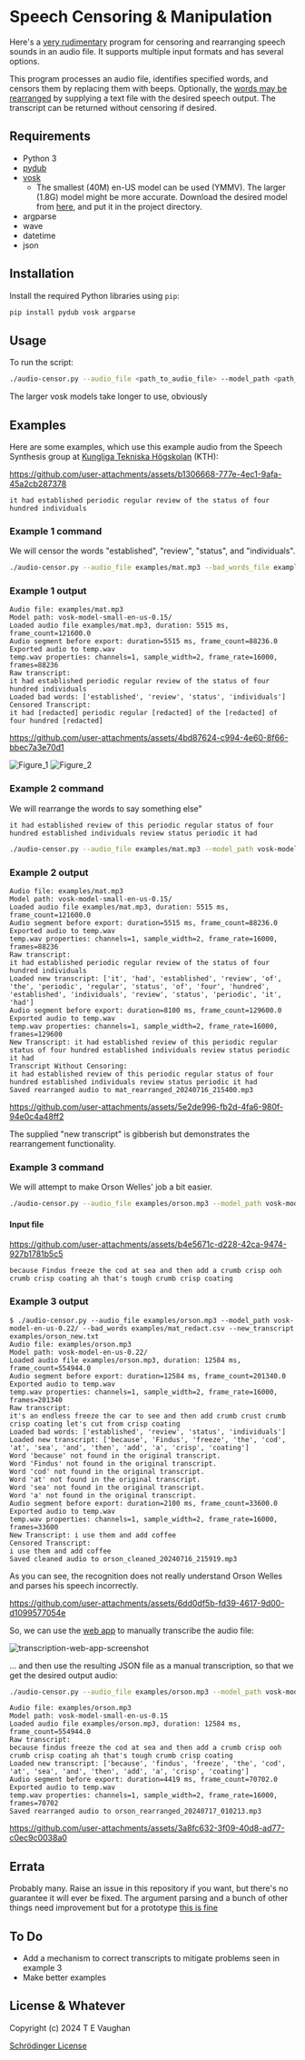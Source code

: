 # Speech Censoring & Manipulation

Here's a [very rudimentary](https://www.google.com/search?q=define:jank) program for censoring and rearranging speech sounds in an audio file.  It supports multiple input formats and has several options.

This program processes an audio file, identifies specified words, and censors them by replacing them with beeps. Optionally, the [words may be rearranged](https://youtu.be/LzoNAsXELBk?t=1369) by supplying a text file with the desired speech output. The transcript can be returned without censoring if desired.

## Requirements

- Python 3
- [pydub](https://pypi.org/project/pydub/)
- [vosk](https://alphacephei.com/vosk/)
    - The smallest (40M) en-US model can be used (YMMV). The larger (1.8G) model might be more accurate.  Download the desired model from [here](https://alphacephei.com/vosk/models), and put it in the project directory.
- argparse
- wave
- datetime
- json

## Installation

Install the required Python libraries using `pip`:

```sh
pip install pydub vosk argparse
```

## Usage

To run the script:

```sh
./audio-censor.py --audio_file <path_to_audio_file> --model_path <path_to_vosk_model> [OPTIONS]
```

The larger vosk models take longer to use, obviously

## Examples

Here are some examples, which use this example audio from the Speech Synthesis group at [Kungliga Tekniska Högskolan](https://www.speech.kth.se/) (KTH):

https://github.com/user-attachments/assets/b1306668-777e-4ec1-9afa-45a2cb287378

```text
it had established periodic regular review of the status of four hundred individuals
```

### Example 1 command

We will censor the words "established", "review", "status", and "individuals".

```sh
./audio-censor.py --audio_file examples/mat.mp3 --bad_words_file examples/mat_redact.csv --model_path vosk-model-small-en-us-0.15/ --output_format aiff
```

### Example 1 output

```text
Audio file: examples/mat.mp3
Model path: vosk-model-small-en-us-0.15/
Loaded audio file examples/mat.mp3, duration: 5515 ms, frame_count=121600.0
Audio segment before export: duration=5515 ms, frame_count=88236.0
Exported audio to temp.wav
temp.wav properties: channels=1, sample_width=2, frame_rate=16000, frames=88236
Raw transcript:
it had established periodic regular review of the status of four hundred individuals
Loaded bad words: ['established', 'review', 'status', 'individuals']
Censored Transcript:
it had [redacted] periodic regular [redacted] of the [redacted] of four hundred [redacted]
```

https://github.com/user-attachments/assets/4bd87624-c994-4e60-8f66-bbec7a3e70d1

![Figure_1](examples/Figure_1.png)
![Figure_2](examples/Figure_2.png)

### Example 2 command

We will rearrange the words to say something else"

```text
it had established review of this periodic regular status of four hundred established individuals review status periodic it had
```

```sh
./audio-censor.py --audio_file examples/mat.mp3 --model_path vosk-model-small-en-us-0.15/ --new_transcript examples/mat_new.txt --nocensor
```

### Example 2 output

```text
Audio file: examples/mat.mp3
Model path: vosk-model-small-en-us-0.15/
Loaded audio file examples/mat.mp3, duration: 5515 ms, frame_count=121600.0
Audio segment before export: duration=5515 ms, frame_count=88236.0
Exported audio to temp.wav
temp.wav properties: channels=1, sample_width=2, frame_rate=16000, frames=88236
Raw transcript:
it had established periodic regular review of the status of four hundred individuals
Loaded new transcript: ['it', 'had', 'established', 'review', 'of', 'the', 'periodic', 'regular', 'status', 'of', 'four', 'hundred', 'established', 'individuals', 'review', 'status', 'periodic', 'it', 'had']
Audio segment before export: duration=8100 ms, frame_count=129600.0
Exported audio to temp.wav
temp.wav properties: channels=1, sample_width=2, frame_rate=16000, frames=129600
New Transcript: it had established review of this periodic regular status of four hundred established individuals review status periodic it had
Transcript Without Censoring:
it had established review of this periodic regular status of four hundred established individuals review status periodic it had
Saved rearranged audio to mat_rearranged_20240716_215400.mp3
```

https://github.com/user-attachments/assets/5e2de996-fb2d-4fa6-980f-94e0c4a48ff2

The supplied "new transcript" is gibberish but demonstrates the rearrangement functionality.

### Example 3 command

We will attempt to make Orson Welles' job a bit easier.

```sh
./audio-censor.py --audio_file examples/orson.mp3 --model_path vosk-model-en-us-0.22/ --bad_words examples/mat_redact.csv --new_transcript examples/orson_new.txt
```

#### Input file

https://github.com/user-attachments/assets/b4e5671c-d228-42ca-9474-927b1781b5c5

```text
because Findus freeze the cod at sea and then add a crumb crisp ooh crumb crisp coating ah that's tough crumb crisp coating
```

### Example 3 output

```text
$ ./audio-censor.py --audio_file examples/orson.mp3 --model_path vosk-model-en-us-0.22/ --bad_words examples/mat_redact.csv --new_transcript examples/orson_new.txt
Audio file: examples/orson.mp3
Model path: vosk-model-en-us-0.22/
Loaded audio file examples/orson.mp3, duration: 12584 ms, frame_count=554944.0
Audio segment before export: duration=12584 ms, frame_count=201340.0
Exported audio to temp.wav
temp.wav properties: channels=1, sample_width=2, frame_rate=16000, frames=201340
Raw transcript:
it's an endless freeze the car to see and then add crumb crust crumb crisp coating let's cut from crisp coating
Loaded bad words: ['established', 'review', 'status', 'individuals']
Loaded new transcript: ['because', 'Findus', 'freeze', 'the', 'cod', 'at', 'sea', 'and', 'then', 'add', 'a', 'crisp', 'coating']
Word 'because' not found in the original transcript.
Word 'Findus' not found in the original transcript.
Word 'cod' not found in the original transcript.
Word 'at' not found in the original transcript.
Word 'sea' not found in the original transcript.
Word 'a' not found in the original transcript.
Audio segment before export: duration=2100 ms, frame_count=33600.0
Exported audio to temp.wav
temp.wav properties: channels=1, sample_width=2, frame_rate=16000, frames=33600
New Transcript: i use them and add coffee
Censored Transcript:
i use them and add coffee
Saved cleaned audio to orson_cleaned_20240716_215919.mp3
```

As you can see, the recognition does not really understand Orson Welles and parses his speech incorrectly.

https://github.com/user-attachments/assets/6dd0df5b-fd39-4617-9d00-d1099577054e

So, we can use the [web app](web_transcribe/index.html) to manually transcribe the audio file:

![transcription-web-app-screenshot](examples/transcription-web-app-screenshot.png)

... and then use the resulting JSON file as a manual transcription, so that we get the desired output audio:

```sh
./audio-censor.py --audio_file examples/orson.mp3 --model_path vosk-model-small-en-us-0.15 --new_transcript examples/orson_new.txt --nocensor --transcript_json_path examples/orson_transcript.json
```

```text
Audio file: examples/orson.mp3
Model path: vosk-model-small-en-us-0.15
Loaded audio file examples/orson.mp3, duration: 12584 ms, frame_count=554944.0
Raw transcript:
because findus freeze the cod at sea and then add a crumb crisp ooh crumb crisp coating ah that's tough crumb crisp coating
Loaded new transcript: ['because', 'findus', 'freeze', 'the', 'cod', 'at', 'sea', 'and', 'then', 'add', 'a', 'crisp', 'coating']
Audio segment before export: duration=4419 ms, frame_count=70702.0
Exported audio to temp.wav
temp.wav properties: channels=1, sample_width=2, frame_rate=16000, frames=70702
Saved rearranged audio to orson_rearranged_20240717_010213.mp3
```

https://github.com/user-attachments/assets/3a8fc632-3f09-40d8-ad77-c0ec9c0038a0

## Errata

Probably many. Raise an issue in this repository if you want, but there's no guarantee it will ever be fixed.
The argument parsing and a bunch of other things need improvement but for a prototype [this is fine](https://knowyourmeme.com/memes/this-is-fine)

## To Do

- Add a mechanism to correct transcripts to mitigate problems seen in example 3
- Make better examples

## License & Whatever

Copyright (c) 2024 T E Vaughan

[Schrödinger License](license.md)
